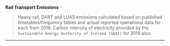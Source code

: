 **Rail Transport Emissions**

> Heavy rail, DART and LUAS emissions calculated based on published timetables/frequency tables and actual reported operational data for each from 2019. Carbon intensity of electricity provided by the `Sustainable Energy Authority of Ireland (SEAI)` for 2019 also.

<object type="text/html" data="../../html/rail_transport_emissions.html" width="1000" height="1000" frameborder="0"></object>

---